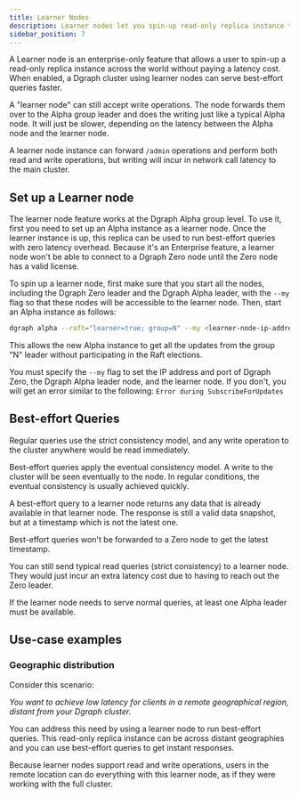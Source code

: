 ```yaml
---
title: Learner Nodes
description: Learner nodes let you spin-up read-only replica instance to serve best-effort queries faster
sidebar_position: 7
---
```


A Learner node is an enterprise-only feature that allows a user to spin-up a read-only replica instance across the world without paying a latency cost. 
When enabled, a Dgraph cluster using learner nodes can serve best-effort queries faster.

A "learner node" can still accept write operations. The node forwards them over to the Alpha group leader and does the writing just like a typical Alpha node. It will just be slower, depending on the latency between the Alpha node and the learner node.


A learner node instance can forward `/admin` operations and perform both read and write operations,
but writing will incur in network call latency to the main cluster.



## Set up a Learner node

The learner node feature works at the Dgraph Alpha group level.
To use it, first you need to set up an Alpha instance as a learner node.
Once the learner instance is up, this replica can be used to run best-effort queries
with zero latency overhead. Because it's an Enterprise feature, a learner node
won't be able to connect to a Dgraph Zero node until the Zero node has a valid
license.

To spin up a learner node, first make sure that you start all the nodes, including the Dgraph Zero
leader and the Dgraph Alpha leader, with the `--my` flag so that these nodes will
be accessible to the learner node. Then, start an Alpha instance as follows:

```sh
dgraph alpha --raft="learner=true; group=N" --my <learner-node-ip-address>:5080
```

This allows the new Alpha instance to get all the updates from the group "N" leader without participating in the Raft elections.


You must specify the `--my` flag to set the IP address and port of Dgraph Zero,
the Dgraph Alpha leader node, and the learner node. If you don't, you will get
an error similar to the following: `Error during SubscribeForUpdates` 


## Best-effort Queries

Regular queries use the strict consistency model, and any write operation to the cluster anywhere would be read immediately.

Best-effort queries apply the eventual consistency model. A write to the cluster will be seen eventually to the node.
In regular conditions, the eventual consistency is usually achieved quickly.

A best-effort query to a learner node returns any data that is already available in that learner node.
The response is still a valid data snapshot, but at a timestamp which is not the latest one.


Best-effort queries won't be forwarded to a Zero node to get the latest timestamp.


You can still send typical read queries (strict consistency) to a learner node.
They would just incur an extra latency cost due to having to reach out the Zero leader.


If the learner node needs to serve normal queries, at least one Alpha leader must be available. 


## Use-case examples

### Geographic distribution

Consider this scenario: 

*You want to achieve low latency for clients in a remote geographical region,
distant from your Dgraph cluster.*

You can address this need by using a learner node to run best-effort queries.
This read-only replica instance can be across distant geographies and you can
use best-effort queries to get instant responses.

Because learner nodes support read and write operations, users in the remote
location can do everything with this learner node, as if they were working with
the full cluster.

<!-- commented until tested (21.07)
### Zero-downtime upgrades

Assume that you want to upgrade your cluster to the latest Dgraph version, with zero downtime even with breaking changes.

You can easily solve this with a learner node setup:
1. Bring up a learner node with the new Dgraph version.
2. Once it catches up, make the main cluster read-only (allow any last writes to catch up).
3. Bring a new cluster around the learner node (the learner needs to restart for this).
4. Redirect the traffic to the new cluster.
5. Turn off the old cluster.
-->
